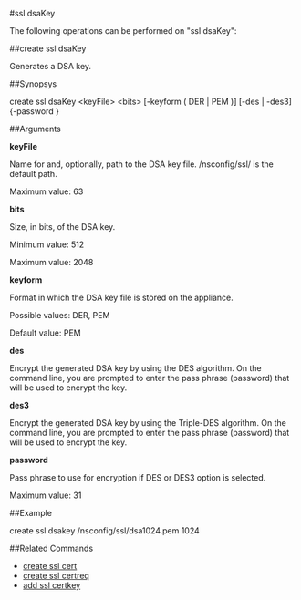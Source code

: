 #ssl dsaKey

The following operations can be performed on "ssl dsaKey":


##create ssl dsaKey

Generates a DSA key.


##Synopsys

create ssl dsaKey &lt;keyFile> &lt;bits> [-keyform ( DER | PEM )] [-des | -des3] {-password }


##Arguments

<b>keyFile</b>
Name for and, optionally, path to the DSA key file. /nsconfig/ssl/ is the default path.
Maximum value: 63

<b>bits</b>
Size, in bits, of the DSA key.
Minimum value: 512
Maximum value: 2048

<b>keyform</b>
Format in which the DSA key file is stored on the appliance.
Possible values: DER, PEM
Default value: PEM

<b>des</b>
Encrypt the generated DSA key by using the DES algorithm. On the command line, you are prompted to enter the pass phrase (password) that will be used to encrypt the key.

<b>des3</b>
Encrypt the generated DSA key by using the Triple-DES algorithm. On the command line, you are prompted to enter the pass phrase (password) that will be used to encrypt the key.

<b>password</b>
Pass phrase to use for encryption if DES or DES3 option is selected.
Maximum value: 31



##Example

create ssl dsakey /nsconfig/ssl/dsa1024.pem 1024

##Related Commands

<ul><li><a href="../../../-ssl/-ssl">create ssl cert</a></li><li><a href="../../../ate-ssl-ce/ate-ssl-ce">create ssl certreq</a></li><li><a href="../../../-ssl-ce/-ssl-ce">add ssl certkey</a></li></ul>



